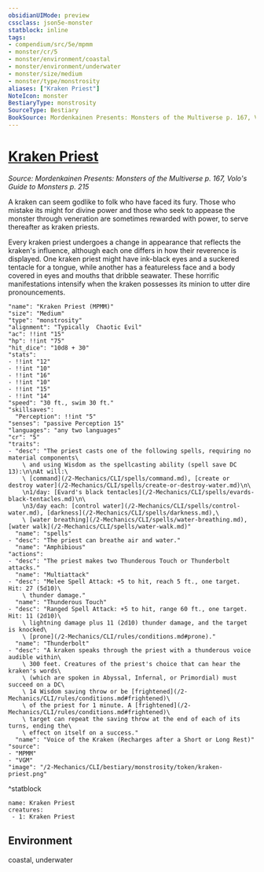 ```yaml
---
obsidianUIMode: preview
cssclass: json5e-monster
statblock: inline
tags:
- compendium/src/5e/mpmm
- monster/cr/5
- monster/environment/coastal
- monster/environment/underwater
- monster/size/medium
- monster/type/monstrosity
aliases: ["Kraken Priest"]
NoteIcon: monster
BestiaryType: monstrosity
SourceType: Bestiary
BookSource: Mordenkainen Presents: Monsters of the Multiverse p. 167, Volo's Guide to Monsters p. 215
---
```

# [Kraken Priest](2-Mechanics/CLI/bestiary/monstrosity/kraken-priest-mpmm.md)
*Source: Mordenkainen Presents: Monsters of the Multiverse p. 167, Volo's Guide to Monsters p. 215*  

A kraken can seem godlike to folk who have faced its fury. Those who mistake its might for divine power and those who seek to appease the monster through veneration are sometimes rewarded with power, to serve thereafter as kraken priests.

Every kraken priest undergoes a change in appearance that reflects the kraken's influence, although each one differs in how their reverence is displayed. One kraken priest might have ink-black eyes and a suckered tentacle for a tongue, while another has a featureless face and a body covered in eyes and mouths that dribble seawater. These horrific manifestations intensify when the kraken possesses its minion to utter dire pronouncements.

```statblock
"name": "Kraken Priest (MPMM)"
"size": "Medium"
"type": "monstrosity"
"alignment": "Typically  Chaotic Evil"
"ac": !!int "15"
"hp": !!int "75"
"hit_dice": "10d8 + 30"
"stats":
- !!int "12"
- !!int "10"
- !!int "16"
- !!int "10"
- !!int "15"
- !!int "14"
"speed": "30 ft., swim 30 ft."
"skillsaves":
  "Perception": !!int "5"
"senses": "passive Perception 15"
"languages": "any two languages"
"cr": "5"
"traits":
- "desc": "The priest casts one of the following spells, requiring no material components\
    \ and using Wisdom as the spellcasting ability (spell save DC 13):\n\nAt will:\
    \ [command](/2-Mechanics/CLI/spells/command.md), [create or destroy water](/2-Mechanics/CLI/spells/create-or-destroy-water.md)\n\
    \n1/day: [Evard's black tentacles](/2-Mechanics/CLI/spells/evards-black-tentacles.md)\n\
    \n3/day each: [control water](/2-Mechanics/CLI/spells/control-water.md), [darkness](/2-Mechanics/CLI/spells/darkness.md),\
    \ [water breathing](/2-Mechanics/CLI/spells/water-breathing.md), [water walk](/2-Mechanics/CLI/spells/water-walk.md)"
  "name": "spells"
- "desc": "The priest can breathe air and water."
  "name": "Amphibious"
"actions":
- "desc": "The priest makes two Thunderous Touch or Thunderbolt attacks."
  "name": "Multiattack"
- "desc": "Melee Spell Attack: +5 to hit, reach 5 ft., one target. Hit: 27 (5d10)\
    \ thunder damage."
  "name": "Thunderous Touch"
- "desc": "Ranged Spell Attack: +5 to hit, range 60 ft., one target. Hit: 11 (2d10)\
    \ lightning damage plus 11 (2d10) thunder damage, and the target is knocked\
    \ [prone](/2-Mechanics/CLI/rules/conditions.md#prone)."
  "name": "Thunderbolt"
- "desc": "A kraken speaks through the priest with a thunderous voice audible within\
    \ 300 feet. Creatures of the priest's choice that can hear the kraken's words\
    \ (which are spoken in Abyssal, Infernal, or Primordial) must succeed on a DC\
    \ 14 Wisdom saving throw or be [frightened](/2-Mechanics/CLI/rules/conditions.md#frightened)\
    \ of the priest for 1 minute. A [frightened](/2-Mechanics/CLI/rules/conditions.md#frightened)\
    \ target can repeat the saving throw at the end of each of its turns, ending the\
    \ effect on itself on a success."
  "name": "Voice of the Kraken (Recharges after a Short or Long Rest)"
"source":
- "MPMM"
- "VGM"
"image": "/2-Mechanics/CLI/bestiary/monstrosity/token/kraken-priest.png"
```
^statblock

```encounter-table
name: Kraken Priest
creatures:
 - 1: Kraken Priest
```

## Environment

coastal, underwater